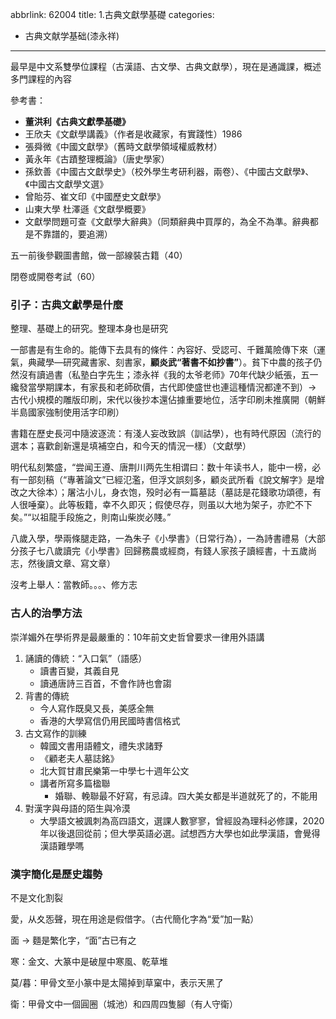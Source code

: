 abbrlink: 62004
title: 1.古典文獻學基礎
categories:
  - 古典文献学基础(漆永祥)
---
最早是中文系雙學位課程（古漢語、古文學、古典文獻學），現在是通識課，概述多門課程的內容

參考書：

- **董洪利《古典文獻學基礎》**
- 王欣夫《文獻學講義》（作者是收藏家，有實踐性）1986
- 張舜微《中國文獻學》（舊時文獻學領域權威教材）
- 黃永年《古蹟整理概論》（唐史學家）
- 孫欽善《中國古文獻學史》（校外學生考研利器，兩卷）、《中國古文獻學》、《中國古文獻學文選》
- 曾貽芬、崔文印《中國歷史文獻學》
- 山東大學 杜澤遜《文獻學概要》
- 文獻學問題可查《文獻學大辭典》（同類辭典中買厚的，為全不為準。辭典都是不靠譜的，要追溯）

五一前後參觀圖書館，做一部線裝古籍（40）

閉卷或開卷考試（60）

### 引子：古典文獻學是什麼

整理、基礎上的研究。整理本身也是研究

一部書是有生命的。能傳下去具有的條件：內容好、受認可、千難萬險傳下來（運氣，典藏學—研究藏書家、刻書家，**顧炎武“著書不如抄書”**）。貧下中農的孩子仍然沒有讀過書（私塾白字先生；漆永祥《我的太爷老师》70年代缺少紙張，五一纔發當學期課本，有家長和老師砍價，古代即使盛世也連這種情況都達不到）-> 古代小規模的雕版印刷，宋代以後抄本還佔據重要地位，活字印刷未推廣開（朝鮮半島國家強制使用活字印刷）

書籍在歷史長河中隨波逐流：有淺人妄改致誤（訓詁學），也有時代原因（流行的選本；喜歡創新還是填補空白，和今天的情況一樣）（文獻學）

明代私刻繁盛，“尝闻王遵、唐荆川两先生相谓曰：数十年读书人，能中一榜，必有一部刻稿（“專著論文”已經氾濫，但浮文誤刻多，顧炎武所看《說文解字》是增改之大徐本）；屠沽小儿，身衣饱，殁时必有一篇墓誌（墓誌是花錢歌功頌德，有人很唾棄）。此等板籍，幸不久即灭；假使尽存，则虽以大地为架子，亦贮不下矣。”“以祖龍手段施之，則南山柴炭必賤。”

八歲入學，學兩條腿走路，一為朱子《小學書》（日常行為），一為詩書禮易（大部分孩子七八歲讀完《小學書》回歸務農或經商，有錢人家孩子讀經書，十五歲尚志，然後讀文章、寫文章）

沒考上舉人：當教師。。。、修方志

### 古人的治學方法

崇洋媚外在學術界是最嚴重的：10年前文史哲曾要求一律用外語講

1. 誦讀的傳統：“入口氣”（語感）
	- 讀書百變，其義自見
	- 讀通唐詩三百首，不會作詩也會謅
1. 背書的傳統
	- 今人寫作既臭又長，美感全無
	- 香港的大學寫信仍用民國時書信格式
1. 古文寫作的訓練
	- 韓國文書用語體文，禮失求諸野
	- 《顧老夫人墓誌銘》
	- 北大賀甘肅民樂第一中學七十週年公文
	- 講者所寫多篇楹聯
		- 婚聯、輓聯最不好寫，有忌諱。四大美女都是半道就死了的，不能用
1. 對漢字與母語的陌生與冷漠
	- 大學語文被諷刺為高四語文，選課人數寥寥，曾經設為理科必修課，2020年以後退回從前；但大學英語必選。試想西方大學也如此學漢語，會覺得漢語難學嗎

### 漢字簡化是歷史趨勢

不是文化割裂

愛，从夊㤅聲，現在用途是假借字。（古代簡化字為“爱”加一點）

面 → 麵是繁化字，“面”古已有之

寒：金文、大篆中是破屋中寒風、乾草堆

莫/暮：甲骨文至小篆中是太陽掉到草窠中，表示天黑了

衛：甲骨文中一個圓圈（城池）和四周四隻腳（有人守衛）